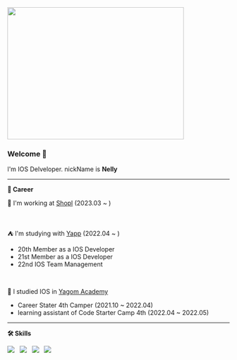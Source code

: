
<img src="https://user-images.githubusercontent.com/40068674/161518262-ea900153-b027-4985-a130-b2e097096f52.gif" width="400" height="300">
                                                                                                                          
### Welcome 👋 

l'm IOS Delveloper. nickName is **Nelly**

---
**📆 Career**

🤸 I'm working at [Shopl](https://www.shoplworks.com/) (2023.03 ~ )

<br>

⛺️ l'm studying with [Yapp](https://www.yapp.co.kr/) (2022.04 ~ ) 

  - 20th Member as a IOS Developer
  - 21st Member as a IOS Developer
  - 22nd IOS Team Management 
  
  <br>
  
🐻 l studied IOS in [Yagom Academy](https://www.yagom-academy.kr/) 

  - Career Stater 4th Camper (2021.10 ~ 2022.04) 
  - learning assistant of Code Starter Camp 4th (2022.04 ~ 2022.05)

---

**🛠 Skills**

<p align="left">
<img src="https://img.shields.io/badge/-iOS-%23000000?logo=Apple&logoColor=white"/> &nbsp
<img src="https://img.shields.io/badge/Swift-F05138?style=flat-square&logo=Swift&logoColor=white"/> &nbsp
<img src="https://img.shields.io/badge/Git-F05032?style=flat-square&logo=Git&logoColor=white"/> &nbsp
<img src="https://img.shields.io/badge/GitHub-181717?style=flat-square&logo=GitHub&logoColor=white"/> &nbsp
</p>
